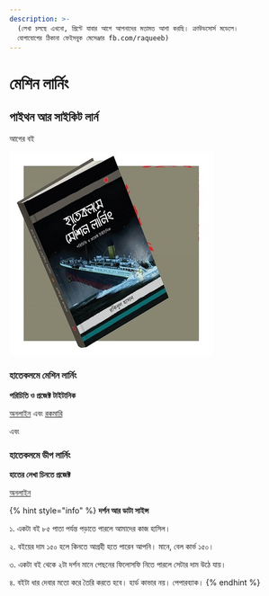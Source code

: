 ```yaml
---
description: >-
  (লেখা চলছে এখনো, প্রিন্টে যাবার আগে আপনাদের মতামত আশা করছি। ক্রাউডসোর্স মডেলে।
  যোগাযোগের ঠিকানা ফেইসবুক মেসেঞ্জার fb.com/raqueeb)
---
```


# মেশিন লার্নিং

## পাইথন আর সাইকিট লার্ন

আগের বই

![&#x9AE;&#x9C7;&#x9B6;&#x9BF;&#x9A8; &#x9B2;&#x9BE;&#x9B0;&#x9CD;&#x9A8;&#x9BF;&#x982; &#x9AC;&#x987; ](.gitbook/assets/1.jpg)

### হাতেকলমে মেশিন লার্নিং

**পরিচিতি ও প্রজেক্ট টাইটানিক**

[অনলাইন](https://raqueeb.gitbooks.io/mlbook-titanic/) এবং [রকমারি](https://www.rokomari.com/book/160337/)


এবং 

### হাতেকলমে ডীপ লার্নিং

**হাতের লেখা চিনতে প্রজেক্ট**

[অনলাইন](https://raqueeb.gitbooks.io/deep-learning/)

{% hint style="info" %}
**দর্শন আর ডাটা সাইন্স** 

১. একটা বই ৮৫ পাতা পর্যন্ত পড়াতে পারলে আমাদের কাজ হাসিল। 

২. বইয়ের দাম ১৫০ হলে কিনতে আগ্রহী হতে পারেন আপনি। মানে, বেল কার্ভ ১৫০। 

৩. একটা বই থেকে ২টা দর্শন মানে পেছনের ফিলোসফি নিতে পারলে সেটার দাম উঠে যায়। 

৪. বইটা ধার দেবার মতো করে তৈরি করতে হবে। হার্ড কাভার নয়। পেপারব্যাক। 
{% endhint %}




